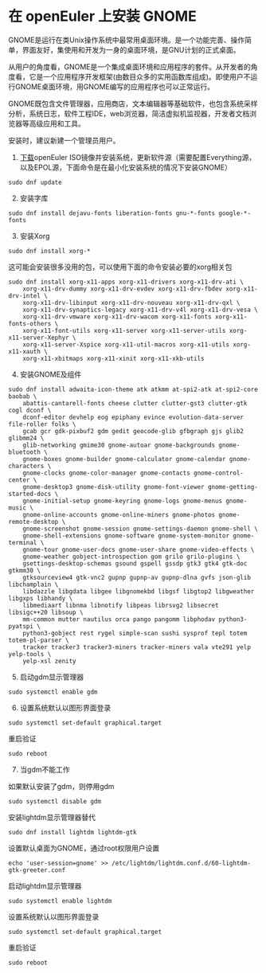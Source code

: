 # 在 openEuler 上安装 GNOME

GNOME是运行在类Unix操作系统中最常用桌面环境。是一个功能完善、操作简单，界面友好，集使用和开发为一身的桌面环境，是GNU计划的正式桌面。

从用户的角度看，GNOME是一个集成桌面环境和应用程序的套件。从开发者的角度看，它是一个应用程序开发框架(由数目众多的实用函数库组成)。即使用户不运行GNOME桌面环境，用GNOME编写的应用程序也可以正常运行。

GNOME既包含文件管理器，应用商店，文本编辑器等基础软件，也包含系统采样分析，系统日志，软件工程IDE，web浏览器，简洁虚拟机监视器，开发者文档浏览器等高级应用和工具。

安装时，建议新建一个管理员用户。

1. [下载](https://openeuler.org/zh/download/)openEuler ISO镜像并安装系统，更新软件源（需要配置Everything源，以及EPOL源，下面命令是在最小化安装系统的情况下安装GNOME）
```
sudo dnf update
```

2. 安装字库
```
sudo dnf install dejavu-fonts liberation-fonts gnu-*-fonts google-*-fonts
```

3. 安装Xorg
```
sudo dnf install xorg-*
```
这可能会安装很多没用的包，可以使用下面的命令安装必要的xorg相关包
```
sudo dnf install xorg-x11-apps xorg-x11-drivers xorg-x11-drv-ati \
	xorg-x11-drv-dummy xorg-x11-drv-evdev xorg-x11-drv-fbdev xorg-x11-drv-intel \
	xorg-x11-drv-libinput xorg-x11-drv-nouveau xorg-x11-drv-qxl \
	xorg-x11-drv-synaptics-legacy xorg-x11-drv-v4l xorg-x11-drv-vesa \
	xorg-x11-drv-vmware xorg-x11-drv-wacom xorg-x11-fonts xorg-x11-fonts-others \
	xorg-x11-font-utils xorg-x11-server xorg-x11-server-utils xorg-x11-server-Xephyr \
	xorg-x11-server-Xspice xorg-x11-util-macros xorg-x11-utils xorg-x11-xauth \
	xorg-x11-xbitmaps xorg-x11-xinit xorg-x11-xkb-utils
```

4. 安装GNOME及组件
```
sudo dnf install adwaita-icon-theme atk atkmm at-spi2-atk at-spi2-core baobab \
	abattis-cantarell-fonts cheese clutter clutter-gst3 clutter-gtk cogl dconf \
	dconf-editor devhelp eog epiphany evince evolution-data-server file-roller folks \
	gcab gcr gdk-pixbuf2 gdm gedit geocode-glib gfbgraph gjs glib2 glibmm24 \
	glib-networking gmime30 gnome-autoar gnome-backgrounds gnome-bluetooth \
	gnome-boxes gnome-builder gnome-calculator gnome-calendar gnome-characters \
	gnome-clocks gnome-color-manager gnome-contacts gnome-control-center \
	gnome-desktop3 gnome-disk-utility gnome-font-viewer gnome-getting-started-docs \
	gnome-initial-setup gnome-keyring gnome-logs gnome-menus gnome-music \
	gnome-online-accounts gnome-online-miners gnome-photos gnome-remote-desktop \
	gnome-screenshot gnome-session gnome-settings-daemon gnome-shell \
	gnome-shell-extensions gnome-software gnome-system-monitor gnome-terminal \
	gnome-tour gnome-user-docs gnome-user-share gnome-video-effects \
	gnome-weather gobject-introspection gom grilo grilo-plugins \
	gsettings-desktop-schemas gsound gspell gssdp gtk3 gtk4 gtk-doc gtkmm30 \
	gtksourceview4 gtk-vnc2 gupnp gupnp-av gupnp-dlna gvfs json-glib libchamplain \
	libdazzle libgdata libgee libgnomekbd libgsf libgtop2 libgweather libgxps libhandy \
	libmediaart libnma libnotify libpeas librsvg2 libsecret libsigc++20 libsoup \
	mm-common mutter nautilus orca pango pangomm libphodav python3-pyatspi \
	python3-gobject rest rygel simple-scan sushi sysprof tepl totem totem-pl-parser \
	tracker tracker3 tracker3-miners tracker-miners vala vte291 yelp yelp-tools \
	yelp-xsl zenity
```

5. 启动gdm显示管理器
```
sudo systemctl enable gdm
```

6. 设置系统默认以图形界面登录
```
sudo systemctl set-default graphical.target
```
重启验证
```
sudo reboot
```

7. 当gdm不能工作

如果默认安装了gdm，则停用gdm
```
sudo systemctl disable gdm
```
安装lightdm显示管理器替代
```
sudo dnf install lightdm lightdm-gtk
```

设置默认桌面为GNOME，通过root权限用户设置
```
echo 'user-session=gnome' >> /etc/lightdm/lightdm.conf.d/60-lightdm-gtk-greeter.conf
```

启动lightdm显示管理器
```
sudo systemctl enable lightdm
```

设置系统默认以图形界面登录
```
sudo systemctl set-default graphical.target
```

重启验证
```
sudo reboot
```
